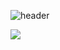 ![header](https://capsule-render.vercel.app/api?type=slice&color=auto&height=300&section=header&text=Welcome&desc=Yongjae's%20github%&fontSize=80&fontAlign=70&fontAlignY=40&descAlign=70&descAlignY=58&fontColor=auto&rotate=19)

<a href="https://www.instagram.com/yongjae_0804/" target="_blank"><img src="https://img.shields.io/badge/Instagram-ff69b4?style=flat-square&logo=Instagram&logoColor=white"/></a>

<!--
**Yongjae-0804/Yongjae-0804** is a ✨ _special_ ✨ repository because its `README.md` (this file) appears on your GitHub profile.

Here are some ideas to get you started:

- 🔭 I’m currently working on ...
- 🌱 I’m currently learning ...
- 👯 I’m looking to collaborate on ...
- 🤔 I’m looking for help with ...
- 💬 Ask me about ...
- 📫 How to reach me: ...
- 😄 Pronouns: ...
- ⚡ Fun fact: ...
-->
